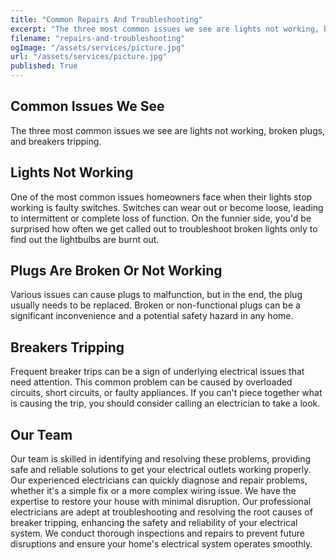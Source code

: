 ```yaml
---
title: "Common Repairs And Troubleshooting"
excerpt: "The three most common issues we see are lights not working, broken plugs, and breakers tripping."
filename: "repairs-and-troubleshooting"
ogImage: "/assets/services/picture.jpg"
url: "/assets/services/picture.jpg"
published: True
---
```


## Common Issues We See
The three most common issues we see are lights not working, broken plugs, and breakers tripping.
## Lights Not Working

One of the most common issues homeowners face when their lights stop working is faulty switches. Switches can wear out or become loose, leading to intermittent or complete loss of function. On the funnier side, you'd be surprised how often we get called out to troubleshoot broken lights only to find out the lightbulbs are burnt out.

## Plugs Are Broken Or Not Working

Various issues can cause plugs to malfunction, but in the end, the plug usually needs to be replaced. Broken or non-functional plugs can be a significant inconvenience and a potential safety hazard in any home.

## Breakers Tripping

Frequent breaker trips can be a sign of underlying electrical issues that need attention. This common problem can be caused by overloaded circuits, short circuits, or faulty appliances. If you can't piece together what is causing the trip, you should consider calling an electrician to take a look.

## Our Team

Our team is skilled in identifying and resolving these problems, providing safe and reliable solutions to get your electrical outlets working properly. Our experienced electricians can quickly diagnose and repair problems, whether it's a simple fix or a more complex wiring issue. We have the expertise to restore your house with minimal disruption. Our professional electricians are adept at troubleshooting and resolving the root causes of breaker tripping, enhancing the safety and reliability of your electrical system. We conduct thorough inspections and repairs to prevent future disruptions and ensure your home's electrical system operates smoothly.
